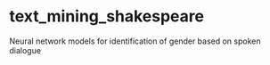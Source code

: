# text_mining_shakespeare
Neural network models for identification of gender based on spoken dialogue
